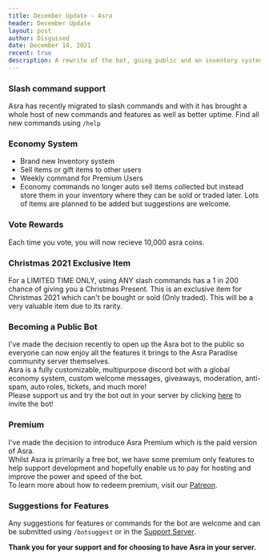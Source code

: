 ```yaml
---
title: December Update - Asra
header: December Update
layout: post
author: Disguised
date: December 14, 2021
recent: true
description: A rewrite of the bot, going public and an inventory system - What more could you want from your favourite bot Asra?
---
```

### Slash command support
Asra has recently migrated to slash commands and with it has brought a whole host of new commands and features as well as better uptime. Find all new commands using `/help`

### Economy System
- Brand new Inventory system
- Sell items or gift items to other users
- Weekly command for Premium Users
- Economy commands no longer auto sell items collected but instead store them in your inventory where they can be sold or traded later.
Lots of items are planned to be added but suggestions are welcome.

### Vote Rewards
Each time you vote, you will now recieve 10,000 asra coins.

### Christmas 2021 Exclusive Item
For a LIMITED TIME ONLY, using ANY slash commands has a 1 in 200 chance of giving you a Christmas Present. This is an exclusive item for Christmas 2021 which can't be bought or sold (Only traded). This will be a very valuable item due to its rarity.

### Becoming a Public Bot
I've made the decision recently to open up the Asra bot to the public so everyone can now enjoy all the features it brings to the Asra Paradise community server themselves.<br/>
Asra is a fully customizable, multipurpose discord bot with a global economy system, custom welcome messages, giveaways, moderation, anti-spam, auto roles, tickets, and much more!<br/>
Please support us and try the bot out in your server by clicking [here](https://discord.com/api/oauth2/authorize?client_id=751171098971865119&permissions=8&scope=applications.commands%20bot) to invite the bot!

### Premium
I've made the decision to introduce Asra Premium which is the paid version of Asra.<br/>
Whilst Asra is primarily a free bot, we have some premium only features to help support development and hopefully enable us to pay for hosting and improve the power and speed of the bot.<br/>
To learn more about how to redeem premium, visit our [Patreon](https://www.patreon.com/asraparadise).

### Suggestions for Features
Any suggestions for features or commands for the bot are welcome and can be submitted using `/botsuggest` or in the [Support Server](https://discord.com/invite/qwCzwBvRn9).


**Thank you for your support and for choosing to have Asra in your server.**